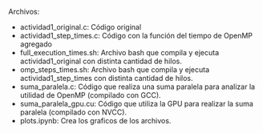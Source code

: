 Archivos:

- actividad1_original.c: Código original
- actividad1_step_times.c: Código con la función del tiempo de OpenMP agregado
- full_execution_times.sh: Archivo bash que compila y ejecuta actividad1_original con distinta cantidad de hilos.
- omp_steps_times.sh: Archivo bash que compila y ejecuta actividad1_step_times con distinta cantidad de hilos.
- suma_paralela.c: Código que realiza una suma paralela para analizar la utilidad de OpenMP (compilado con GCC).
- suma_paralela_gpu.cu: Código que utiliza la GPU para realizar la suma paralela (compilado con NVCC).
- plots.ipynb: Crea los graficos de los archivos. 